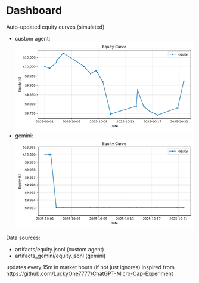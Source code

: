 # Dashboard

Auto-updated equity curves (simulated)

- custom agent: ![Equity Curve](artifacts/equity.png?v=39c6b6c)
- gemini: ![Equity Curve (Gemini)](artifacts_gemini/equity.png?v=39c6b6c)

Data sources:
- artifacts/equity.jsonl (custom agent)
- artifacts_gemini/equity.jsonl (gemini)

updates every 15m in market hours (if not just ignores)
inspired from https://github.com/LuckyOne7777/ChatGPT-Micro-Cap-Experiment